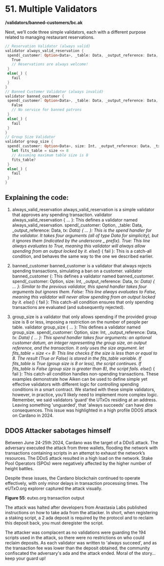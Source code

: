 # 51. Multiple Validators

**/validators/banned-customers/bc.ak**

Next, we’ll code three simple validators, each with a different purpose related to managing restaurant reservations.

```rust
// Reservation Validator (always valid)
validator always_valid_reservation {
 spend(_customer: Option<Data>, _table: Data, _output_reference: Data, _tx: Data) {
   True
   // Reservations are always welcome!
 }
 else(_) {
   fail
 }
}
// Banned Customer Validator (always invalid)
validator banned_customer {
 spend(_customer: Option<Data>, _table: Data, _output_reference: Data, _tx: Data) {
   False
   // No service for banned patrons
 }
 else(_) {
   fail
 }
}
// Group Size Validator
validator group_size {
 spend(_customer: Option<Data>, size: Int, _output_reference: Data, _tx: Data) {
   let fits_table = size <= 8
   // Assuming maximum table size is 8
   fits_table?
 }
 else(_) {
   fail
 }
}
```
## Explaining the code:
1. always_valid_reservation
 always_valid_reservation is a simple validator that approves any spending transaction.
validator always_valid_reservation { ... }: This defines a validator named always_valid_reservation.
spend(_customer: Option<Data>, _table: Data, _output_reference: Data, _tx: Data) { ... }: This is the spend handler for the validator. It takes four arguments (all of type Data for simplicity), but it ignores them (indicated by the underscore _ prefix).
True: This line always evaluates to True, meaning this validator will always allow spending from an output locked by it.
else(_) { fail }: This is a catch-all condition, and behaves the same way to the one we described earlier. 

2. banned_customer
 banned_customer is a validator that always rejects spending transactions, simulating a ban on a customer.
validator banned_customer {: This defines a validator named banned_customer.
spend(_customer: Option<Data>, size: Int, _output_reference: Data, _tx: Data) { ... }: Similar to the previous validator, this spend handler takes four arguments but ignores them.
False: This line always evaluates to False, meaning this validator will never allow spending from an output locked by it.
else(_) { fail }: This catch-all condition ensures that only spending transactions are evaluated (and subsequently rejected).
3. group_size is a validator that only allows spending if the provided group size is 8 or less, imposing a restriction on the number of people per table.
validator group_size { ... }: This defines a validator named group_size.
spend(_customer: Option<Data>, size: Int, _output_reference: Data, _tx: Data) { ... }: This spend handler takes four arguments: an optional customer datum, an integer representing the group size, an output reference, and the transaction. It only uses the size argument.
let fits_table = size <= 8: This line checks if the size is less than or equal to 8. The result (True or False) is stored in the fits_table variable.
If fits_table is True (group size is 8 or less), the script continues. If fits_table is False (group size is greater than 8), the script fails.
else(_) { fail }: This catch-all condition handles non-spending transactions.
These examples demonstrate how Aiken can be used to define simple yet effective validators with different logic for controlling spending conditions in a smart contract. We started with these simple validators, however, in practice, you’ll likely need to implement more complex logic. 
Remember, we said validators ‘guard’ the UTxOs residing at an address. Leaving something 'unguarded', that 'always succeeds' can have dire consequences. This issue was highlighted in a high profile DDOS attack on Cardano in 2024.

## DDOS Attacker sabotages himself

Between June 24-25th 2024, Cardano was the target of a DDoS attack. The adversary executed the attack from three wallets, flooding the network with transactions containing scripts in an attempt to exhaust the network’s resources. The DDoS attack resulted in a high load on the network. Stake Pool Operators (SPOs) were negatively affected by the higher number of height battles. 

Despite these issues, the Cardano blockchain continued to operate effectively, with only minor delays in transaction processing times. The eUTxO.org explorer captured the attack visually.

**Figure 55**: eutxo.org transaction output 

The attack was halted after developers from Anastasia Labs published instructions on how to take ada from the attacker. In short, when registering a staking script, a 2 ada deposit is required by the protocol and to reclaim this deposit back, you must deregister the script. 

The attacker was complacent as no validations were guarding the 194 scripts used in the attack, so there were no restrictions on who could reclaim deposits. As each validator was written to 'always succeed', and as the transaction fee was lower than the deposit obtained, the community confiscated the adversary's ada and the attack ended. Moral of the story…keep your guard up!
